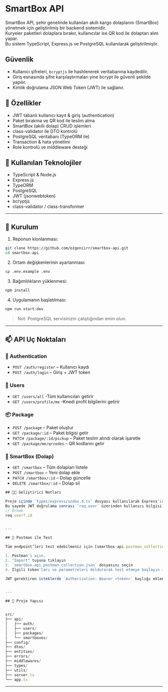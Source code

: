 # SmartBox API

SmartBox API, şehir genelinde kullanılan akıllı kargo dolaplarını (SmartBox) yönetmek için geliştirilmiş bir backend sistemidir.  
Kuryeler paketleri dolaplara bırakır, kullanıcılar ise QR kod ile dolaptan alım yapar.  
Bu sistem TypeScript, Express.js ve PostgreSQL kullanılarak geliştirilmiştir.

## Güvenlik

- Kullanıcı şifreleri, `bcryptjs` ile hashlenerek veritabanına kaydedilir.  
- Giriş esnasında şifre karşılaştırmaları yine bcrypt ile güvenli şekilde yapılır.  
- Kimlik doğrulama JSON Web Token (JWT) ile sağlanır.


## 🚀 Özellikler

- JWT tabanlı kullanıcı kayıt & giriş (authentication)
- Paket bırakma ve QR kod ile teslim alma
- SmartBox (akıllı dolap) CRUD işlemleri
- class-validator ile DTO kontrolü
- PostgreSQL veritabanı (TypeORM ile)
- Transaction & hata yönetimi
- Role kontrolü ve middleware desteği

## 🧰 Kullanılan Teknolojiler

- TypeScript & Node.js
- Express.js
- TypeORM
- PostgreSQL
- JWT (jsonwebtoken)
- bcryptjs
- class-validator / class-transformer

---

## 🔧 Kurulum

1. Reponun klonlanması:
```bash
git clone https://github.com/ozgeniirr/smartbox-api.git
cd smartbox-api
```

2. Ortam değişkenlerinin ayarlanması:
```bash
cp .env.example .env
```

3. Bağımlılıkların yüklenmesi:
```bash
npm install
```

4. Uygulamanın başlatılması:
```bash
npm run start:dev
```

> Not: PostgreSQL servisinizin çalıştığından emin olun.

---

## 📫 API Uç Noktaları

### 🛂 Authentication
- `POST /auth/register` – Kullanıcı kaydı
- `POST /auth/login` – Giriş + JWT token

### 👤 Users
- `GET /users/all` -Tüm kullanıcıları getirir
- `GET /users/profile/me` -Knedi profil bilgilerini getirir


### 📦 Package
- `POST /package` – Paket oluştur
- `GET /package/:id` – Paket bilgisi getir
- `PATCH /package/:id/pickup` – Paket teslim alındı olarak işaretle
- `GET /package/me/qrcodes` – QR kodlarını getir

### 📮 SmartBox (Dolap)
- `GET /smartbox` – Tüm dolapları listele
- `POST /smartbox` – Yeni dolap ekle
- `PATCH /smartbox/:id` – Dolap güncelle
- `DELETE /smartbox/:id` – Dolap sil

```ts
## 👩‍💻 Geliştirici Notları

Proje içinde `types/express/index.d.ts` dosyası kullanılarak Express'in `Request` tipine `user` özelliği eklenmiştir.  
Bu sayede JWT doğrulama sonrası `req.user` üzerinden kullanıcı bilgisi tip güvenli şekilde erişilebilir.
// Örnek
req.user?.id


---

## 🧪 Postman ile Test

Tüm endpoint’leri test edebilmeniz için [smartbox-api.postman_collection.json](./smartbpx-api.postman_collection.json) dosyasını bu repoda bulabilirsiniz.

1. Postman'i açın,
2. "Import" tuşuna tıklayın
3. `smartbox-api.postman_collection.json` dosyasını seçin
4. İlgili token'ları ve parametreleri doldurarak test etmeye başlayın ✅

JWT gerektiren isteklerde `Authorization: Bearer <token>` başlığı eklenmelidir.


---

## 📁 Proje Yapısı 


src/
├── api/
│   ├── auth/
│   ├── users/
│   ├── packages/
│   └── smartboxes/
├── config/
├── dtos/
├── entities/
├── errors/
├── middlewares/
├── types/
├── utils/
├── server.ts
└── app.ts
```



---

